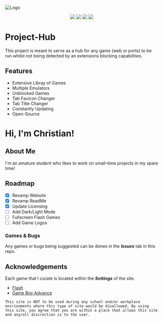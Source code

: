 ![Logo](https://i.ibb.co/CHkPGZ6/project-hub-title.png)
<div align="center">
  <a href="https://opensource.org/licenses/"><img src="https://img.shields.io/badge/License-GPL%20v3-yellow.svg?style=for-the-badge&logo=appveyor"></a>
  <a href="https://github.com/unbl0ck/project-hub/network/members"><img src="https://img.shields.io/github/forks/unbl0ck/project-hub?style=for-the-badge&logo=github"></a>
  <img src="https://img.shields.io/github/last-commit/unbl0ck/project-hub?logo=git&style=for-the-badge">
  <img src="https://img.shields.io/maintenance/yes/2022?style=for-the-badge">
</div>

# Project-Hub
This project is meant to serve as a hub for any game (web or ports) to be run whilst not being detected by an extensions blocking capabilities.

## Features
- Extensive Libray of Games
- Multiple Emulators
- Unblocked Games
- Tab Favicon Changer
- Tab Title Changer
- Constantly Updating
- Open-Source

# Hi, I'm Christian!

## About Me
I'm an amature student who likes to work on small-time projects in my spare time!

## Roadmap
- [x]  Revamp Website
- [x]  Revamp ReadMe
- [x]  Update Licensing
- [ ]  Add Dark/Light Mode
- [ ]  Fullscreen Flash Games
- [ ]  Add Game Logos
### Games & Bugs
Any games or bugs being suggested can be dones in the ***Issues*** tab in this repo.

## Acknowledgements
Each game that I curate is located within the ***Settings*** of the site.
- [Flash](https://ruffle.rs)
- [Game Boy Advance](https://github.com/taisel/IodineGBA)

`This site is NOT to be used during any school and/or workplace envrionments where this type of site would be disallowed. By using this site, you agree that you are within a place that allows this site and any/all discrection is to the user.`
